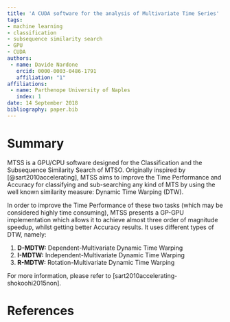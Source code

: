 ```yaml
---
title: 'A CUDA software for the analysis of Multivariate Time Series'
tags:
- machine learning
- classification
- subsequence similarity search
- GPU
- CUDA
authors:
 - name: Davide Nardone
   orcid: 0000-0003-0486-1791
   affiliation: "1"
affiliations:
 - name: Parthenope University of Naples
   index: 1
date: 14 September 2018
bibliography: paper.bib
---
```


# Summary

MTSS is a GPU/CPU software designed for the Classification and the Subsequence Similarity Search of MTSO.
Originally inspired by [@sart2010accelerating], MTSS aims to improve the Time Performance and Accuracy for classifying and sub-searching any kind of MTS by using the well known similarity measure: Dynamic Time Warping (DTW).

In order to improve the Time Performance of these two tasks (which may be considered highly time consuming), MTSS presents a GP-GPU implementation which allows it to achieve almost three order of magnitude speedup, whilst getting better Accuracy results. It uses different types of DTW, namely:

1. **D-MDTW:** Dependent-Multivariate Dynamic Time Warping
2. **I-MDTW:** Independent-Multivariate Dynamic Time Warping
3. **R-MDTW:** Rotation-Multivariate Dynamic Time Warping

For more information, please refer to [sart2010accelerating-shokoohi2015non].

# References
